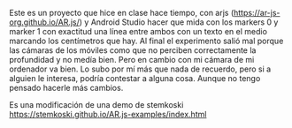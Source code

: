 Este es un proyecto que hice en clase hace tiempo, con arjs (https://ar-js-org.github.io/AR.js/) y Android Studio hacer que mida con
los markers 0 y marker 1 con exactitud una línea entre ambos con un texto en el medio marcando los centímetros que hay.
Al final el experimento salió mal porque las cámaras de los móviles como que no perciben correctamente la profundidad y no medía bien. Pero en cambio con mi cámara
de mi ordenador va bien.
Lo subo por mí más que nada de recuerdo, pero si a alguien le interesa, podría contestar a alguna cosa.
Aunque no tengo pensado hacerle más cambios.

Es una modificación de una demo de stemkoski
https://stemkoski.github.io/AR.js-examples/index.html
